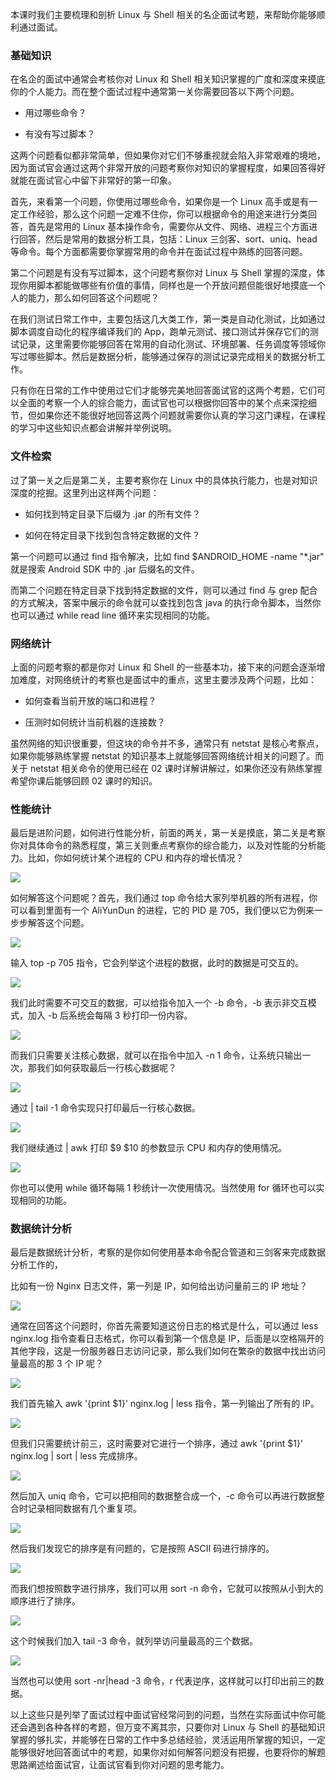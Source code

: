 本课时我们主要梳理和剖析 Linux 与 Shell 相关的名企面试考题，来帮助你能够顺利通过面试。

### 基础知识

在名企的面试中通常会考核你对 Linux 和 Shell 相关知识掌握的广度和深度来摸底你的个人能力。而在整个面试过程中通常第一关你需要回答以下两个问题。

* 用过哪些命令？

* 有没有写过脚本？

这两个问题看似都非常简单，但如果你对它们不够重视就会陷入非常艰难的境地，因为面试官会通过这两个非常开放的问题考察你对知识的掌握程度，如果回答得好就能在面试官心中留下非常好的第一印象。

首先，来看第一个问题，你使用过哪些命令，如果你是一个 Linux 高手或是有一定工作经验，那么这个问题一定难不住你，你可以根据命令的用途来进行分类回答，首先是常用的 Linux 基本操作命令，需要你从文件、网络、进程三个方面进行回答，然后是常用的数据分析工具，包括：Linux 三剑客、sort、uniq、head 等命令。每个方面都需要你掌握常用的命令并在面试过程中熟练的回答问题。

第二个问题是有没有写过脚本，这个问题考察你对 Linux 与 Shell 掌握的深度，体现你用脚本都能做哪些有价值的事情，同样也是一个开放问题但能很好地摸底一个人的能力，那么如何回答这个问题呢？

在我们测试日常工作中，主要包括这几大类工作，第一类是自动化测试，比如通过脚本调度自动化的程序编译我们的 App，跑单元测试、接口测试并保存它们的测试记录，这里需要你能够回答在常用的自动化测试、环境部署、任务调度等领域你写过哪些脚本。然后是数据分析，能够通过保存的测试记录完成相关的数据分析工作。

只有你在日常的工作中使用过它们才能够完美地回答面试官的这两个考题，它们可以全面的考察一个人的综合能力，面试官也可以根据你回答中的某个点来深挖细节，但如果你还不能很好地回答这两个问题就需要你认真的学习这门课程，在课程的学习中这些知识点都会讲解并举例说明。

### 文件检索

过了第一关之后是第二关，主要考察你在 Linux 中的具体执行能力，也是对知识深度的挖掘。这里列出这样两个问题：

* 如何找到特定目录下后缀为 .jar 的所有文件？

* 如何在特定目录下找到包含特定数据的文件？

第一个问题可以通过 find 指令解决，比如 find $ANDROID_HOME -name "\*.jar" 就是搜索 Android SDK 中的 .jar 后缀名的文件。

而第二个问题在特定目录下找到特定数据的文件，则可以通过 find 与 grep 配合的方式解决，答案中展示的命令就可以查找到包含 java 的执行命令脚本，当然你也可以通过 while read line 循环来实现相同的功能。

### 网络统计

上面的问题考察的都是你对 Linux 和 Shell 的一些基本功，接下来的问题会逐渐增加难度，对网络统计的考察也是面试中的重点，这里主要涉及两个问题，比如：

* 如何查看当前开放的端口和进程？

* 压测时如何统计当前机器的连接数？   

虽然网络的知识很重要，但这块的命令并不多，通常只有 netstat 是核心考察点，如果你能够熟练掌握 netstat 的知识基本上就能够回答网络统计相关的问题了。而关于 netstat 相关命令的使用已经在 02 课时详解讲解过，如果你还没有熟练掌握希望你课后能够回顾 02 课时的知识。

### 性能统计

最后是进阶问题，如何进行性能分析，前面的两关，第一关是摸底，第二关是考察你对具体命令的熟悉程度，第三关则重点考察你的综合能力，以及对性能的分析能力。比如，你如何统计某个进程的 CPU 和内存的增长情况？

![](https://s0.lgstatic.com/i/image3/M01/54/AD/Cgq2xl3oo2qAT5Q9AAP9QW1unW4571.png)

如何解答这个问题呢？首先，我们通过 top 命令给大家列举机器的所有进程，你可以看到里面有一个 AliYunDun 的进程，它的 PID 是 705，我们便以它为例来一步步解答这个问题。

![](https://s0.lgstatic.com/i/image3/M01/54/AD/CgpOIF3oo3OAamVXAAGmDLd3sfQ915.png)

输入 top -p 705 指令，它会列举这个进程的数据，此时的数据是可交互的。

![](https://s0.lgstatic.com/i/image3/M01/54/AD/Cgq2xl3oo3uAK4O1AAHoIk6W5bA925.png)

我们此时需要不可交互的数据，可以给指令加入一个 -b 命令，-b 表示非交互模式，加入 -b 后系统会每隔 3 秒打印一份内容。

![](https://s0.lgstatic.com/i/image3/M01/54/AD/Cgq2xl3oo4WATWv7AAPT15q6zb0718.png)

而我们只需要关注核心数据，就可以在指令中加入 -n 1 命令，让系统只输出一次，那我们如何获取最后一行核心数据呢？

![](https://s0.lgstatic.com/i/image3/M01/54/AE/Cgq2xl3oo46AbVlXAAP41ALHjEk157.png)

通过 \| tail -1 命令实现只打印最后一行核心数据。

![](https://s0.lgstatic.com/i/image3/M01/54/AD/CgpOIF3oo5aAMQfFAAPcJ8rwxrk401.png)

我们继续通过 \| awk 打印 $9 $10 的参数显示 CPU 和内存的使用情况。

![](https://s0.lgstatic.com/i/image3/M01/54/AD/CgpOIF3oo56ALxWwAAHZ_GW0g9E684.png)

你也可以使用 while 循环每隔 1 秒统计一次使用情况。当然使用 for 循环也可以实现相同的功能。

### 数据统计分析

最后是数据统计分析，考察的是你如何使用基本命令配合管道和三剑客来完成数据分析工作的，

比如有一份 Nginx 日志文件，第一列是 IP，如何给出访问量前三的 IP 地址？

![](https://s0.lgstatic.com/i/image3/M01/54/AD/CgpOIF3oo6eADjVvAATco8oWqcQ886.png)

通常在回答这个问题时，你首先需要知道这份日志的格式是什么，可以通过 less nginx.log 指令查看日志格式，你可以看到第一个信息是 IP，后面是以空格隔开的其他字段，这是一份服务器日志访问记录，那么我们如何在繁杂的数据中找出访问量最高的那 3 个 IP 呢？

![](https://s0.lgstatic.com/i/image3/M01/54/AD/CgpOIF3oo7GAP4yxAAGIJe043rs272.png)

我们首先输入 awk '{print $1}' nginx.log \| less 指令，第一列输出了所有的 IP。

![](https://s0.lgstatic.com/i/image3/M01/54/AD/CgpOIF3oo7qAN0rBAAGafa7tPPg079.png)

但我们只需要统计前三，这时需要对它进行一个排序，通过 awk '{print $1}' nginx.log \| sort \| less 完成排序。

![](https://s0.lgstatic.com/i/image3/M01/54/AD/CgpOIF3oo8aAAz8bAAG1lMxKy2s763.png)

然后加入 uniq 命令，它可以把相同的数据整合成一个，-c 命令可以再进行数据整合时记录相同数据有几个重复项。

![](https://s0.lgstatic.com/i/image3/M01/54/AE/CgpOIF3oo9CAT9AfAAHPAHniQQQ244.png)

然后我们发现它的排序是有问题的，它是按照 ASCII 码进行排序的。

![](https://s0.lgstatic.com/i/image3/M01/54/AE/CgpOIF3oo9qAICpMAAHs7iA9Wig257.png)

而我们想按照数字进行排序，我们可以用 sort -n 命令，它就可以按照从小到大的顺序进行了排序。

![](https://s0.lgstatic.com/i/image3/M01/54/AE/Cgq2xl3oo-OAXpmiAAM7_6RNUxc216.png)

这个时候我们加入 tail -3 命令，就列举访问量最高的三个数据。

![](https://s0.lgstatic.com/i/image3/M01/54/AE/CgpOIF3oo-yAXKDeAAMOJudQ9kQ423.png)

当然也可以使用 sort -nr\|head -3 命令，r 代表逆序，这样就可以打印出前三的数据。   

以上这些只是列举了面试过程中面试官经常问到的问题，当然在实际面试中你可能还会遇到各种各样的考题，但万变不离其宗，只要你对 Linux 与 Shell 的基础知识掌握的够扎实，并能够在日常的工作中多总结经验，灵活运用所掌握的知识，一定能够很好地回答面试中的考题，如果你对如何解答问题没有把握，也要将你的解题思路阐述给面试官，让面试官看到你对问题的思考能力。  
